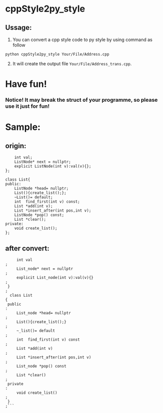 # cppStyle2py_style

## Ussage:
1. You can convert a cpp style code to py style by using command as follow
```
python cppStyle2py_style Your/File/Address.cpp
```
2. It will create the output file  `Your/File/Address_trans.cpp`.

# Have fun!

### Notice! It may break the struct of your programme, so please use it just for fun!

# Sample:
## origin:
```struct ListNode{
    int val;
    ListNode* next = nullptr;
    explicit ListNode(int v):val(v){};
};

class List{
public:
    ListNode *head= nullptr;
    List(){create_list();};
    ~List()= default;
    int  find_first(int v) const;
    List *add(int v);
    List *insert_after(int pos,int v);
    ListNode *pop() const;
    List *clear();
private:
    void create_list();
};

```

## after convert:
```List_node                                                      {
     int val                                                           ;
     List_node* next = nullptr                                         ;
     explicit List_node(int v):val(v){}                                ;
 }                                                                     ;
  class List                                                            {
 public                                                                :
     List_node *head= nullptr                                          ;
     List(){create_list();}                                            ;
     ~_list()= default                                                 ;
     int  find_first(int v) const                                      ;
     List *add(int v)                                                  ;
     List *insert_after(int pos,int v)                                 ;
     List_node *pop() const                                            ;
     List *clear()                                                     ;
 private                                                               :
     void create_list()                                                ;
 }                                                                     ;```